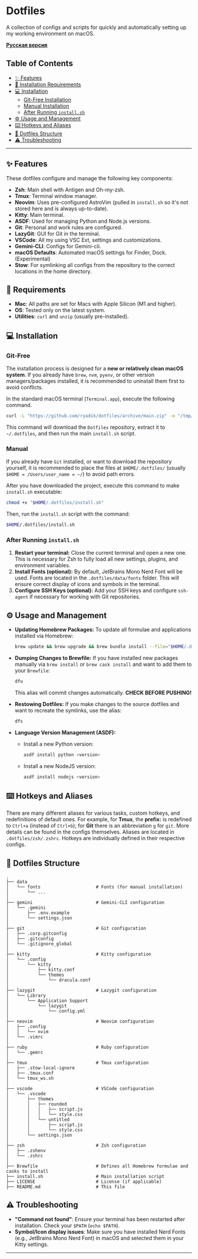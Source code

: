 #  Dotfiles

A collection of configs and scripts for quickly and automatically setting up my working environment on macOS.

**[Русская версия](README.russian.md)**

## Table of Contents

*   [✨ Features](#-features)
*   [🚀 Installation Requirements](#-requirements)
*   [💻 Installation](#-installation)
    *   [Git-Free Installation](#git-free)
    *   [Manual Installation](#manual)
    *   [After Running `install.sh`](#after-running-installsh)
*   [⚙️ Usage and Management](#-usage-and-management)
*   [⌨️ Hotkeys and Aliases](#-hotkeys-and-aliases)
*   [📂 Dotfiles Structure](#-dotfiles-structure)
*   [⚠️ Troubleshooting](#-troubleshooting)

---

## ✨ Features

These dotfiles configure and manage the following key components:

*   **Zsh**: Main shell with Antigen and Oh-my-zsh.
*   **Tmux**: Terminal window manager.
*   **Neovim**: Uses pre-configured AstroVim (pulled in `install.sh` so it's not stored here and is always up-to-date).
*   **Kitty**: Main terminal.
*   **ASDF**: Used for managing Python and Node.js versions.
*   **Git**: Personal and work rules are configured.
*   **LazyGit**: GUI for Git in the terminal.
*   **VSCode**: All my using VSC Ext, settings and customizations.
*   **Gemini-CLI**: Configs for Gemini-cli.
*   **macOS Defaults**: Automated macOS settings for Finder, Dock. (Experimental)
*   **Stow**: For symlinking all configs from the repository to the correct locations in the home directory.

## 🚀 Requirements

*   **Mac**: All paths are set for Macs with Apple Silicon (M1 and higher).
*   **OS**: Tested only on the latest system.
*   **Utilities**: `curl` and `unzip` (usually pre-installed).

## 💻 Installation

### Git-Free

The installation process is designed for a **new or relatively clean macOS system**. If you already have `brew`, `nvm`, `pyenv`, or other version managers/packages installed, it is recommended to uninstall them first to avoid conflicts.

In the standard macOS terminal (`Terminal.app`), execute the following command.

```bash
curl -L "https://github.com/ryadik/dotfiles/archive/main.zip" -o "/tmp/dotfiles_temp.zip" && unzip -q "/tmp/dotfiles_temp.zip" -d "/tmp/" && mv "/tmp/dotfiles-main" "$HOME/.dotfiles" && rm "/tmp/dotfiles_temp.zip" && chmod +x "$HOME/.dotfiles/install.sh" && "$HOME/.dotfiles/install.sh"
```

This command will download the `Dotfiles` repository, extract it to `~/.dotfiles`, and then run the main `install.sh` script.

### Manual

If you already have `Git` installed, or want to download the repository yourself, it is recommended to place the files at `$HOME/.dotfiles/` (usually `$HOME = /Users/user_name = ~/`) to avoid path errors.

After you have downloaded the project, execute this command to make `install.sh` executable:

```bash
chmod +x "$HOME/.dotfiles/install.sh"
```

Then, run the `install.sh` script with the command:

```bash
$HOME/.dotfiles/install.sh
```

### After Running `install.sh`

1.  **Restart your terminal:** Close the current terminal and open a new one. This is necessary for Zsh to fully load all new settings, plugins, and environment variables.
2.  **Install Fonts (optional):** By default, JetBrains Mono Nerd Font will be used. Fonts are located in the `.dotfiles/data/fonts` folder. This will ensure correct display of icons and symbols in the terminal.
3.  **Configure SSH Keys (optional):** Add your SSH keys and configure `ssh-agent` if necessary for working with Git repositories.

## ⚙️ Usage and Management

*   **Updating Homebrew Packages:**
    To update all formulae and applications installed via Homebrew:
    ```bash
    brew update && brew upgrade && brew bundle install --file="$HOME/.dotfiles/Brewfile"
    ```

*   **Dumping Changes to Brewfile:**
    If you have installed new packages manually via `brew install` or `brew cask install` and want to add them to your `Brewfile`:
    ```bash
    dfu
    ```
    This alias will commit changes automatically. **CHECK BEFORE PUSHING!**

*   **Restowing Dotfiles:**
    If you make changes to the source dotfiles and want to recreate the symlinks, use the alias:
    ```bash
    dfs
    ```
*   **Language Version Management (ASDF):**
    *   Install a new Python version:
        ```bash
        asdf install python <version>
        ```
    *   Install a new NodeJS version:
        ```bash
        asdf install nodejs <version>
        ```

## ⌨️ Hotkeys and Aliases

There are many different aliases for various tasks, custom hotkeys, and redefinitions of default ones. For example, for **Tmux**, the **prefix:** is redefined to `Ctrl+a` (instead of `Ctrl+b`); for **Git** there is an abbreviation `g` for `git`.
More details can be found in the configs themselves. Aliases are located in `.dotfiles/zsh/.zshrc`. Hotkeys are individually defined in their respective configs.

## 📂 Dotfiles Structure

```
.
├── data
│   └── fonts                     # Fonts (for manual installation)
│       └── ...
│
├── gemini                        # Gemini-CLI configuration
│   └── .gemini
│       ├── .env.example
│       └── settings.json
│ 
├── git                           # Git configuration
│   ├── .corp.gitconfig
│   ├── .gitconfig
│   └── .gitignore_global
│
├── kitty                         # Kitty configuration
│   └── .config
│       └── kitty
│           ├── kitty.conf
│           └── themes
│               └── dracula.conf
│
├── lazygit                       # Lazygit configuration
│   └── Library
│       └── Application Support
│           └── lazygit
│               └── config.yml
│
├── neovim                        # Neovim configuration
│   ├── .config
│   │   └── nvim
│   └── .vimrc
│
├── ruby                          # Ruby configuration
│   └── .gemrc
│
├── tmux                          # Tmux configuration
│   ├── .stow-local-ignore
│   ├── .tmux.conf
│   └── tmux_ws.sh
│
├── vscode                        # VSCode configuration
│   └── .vscode
│       ├── themes
│       │   ├── rounded
│       │   │   ├── script.js
│       │   │   └── style.css
│       │   └── untitled
│       │       ├── script.js
│       │       └── style.css
│       └── settings.json
│ 
├── zsh                           # Zsh configuration
│   ├── .zshenv
│   └── .zshrc
│
├── Brewfile                      # Defines all Homebrew formulae and casks to install
├── install.sh                    # Main installation script
├── LICENSE                       # License (if applicable)
├── README.md                     # This file
```

## ⚠️ Troubleshooting

*   **"Command not found"**: Ensure your terminal has been restarted after installation. Check your `$PATH` (`echo $PATH`).
*   **Symbol/Icon display issues**: Make sure you have installed Nerd Fonts (e.g., JetBrains Mono Nerd Font) in macOS and selected them in your Kitty settings.

---
